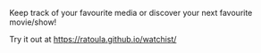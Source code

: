 Keep track of your favourite media or discover your next favourite movie/show!

Try it out at https://ratoula.github.io/watchist/
